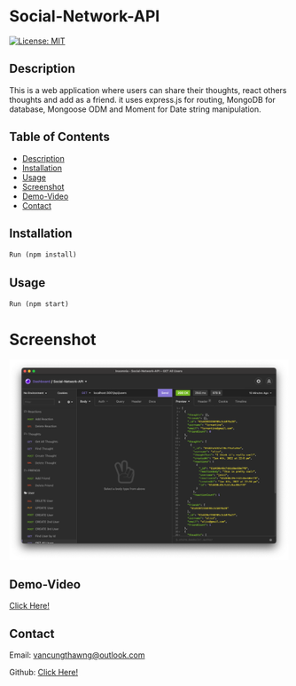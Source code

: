 # Social-Network-API

[![License: MIT](https://img.shields.io/badge/License-MIT-yellow.svg)](https://opensource.org/licenses/MIT)

## Description

This is a web application where users can share their thoughts, react others thoughts and add as a friend. it uses express.js for routing, MongoDB for database, Mongoose ODM and Moment for Date string manipulation.

## Table of Contents

- [Description](#description)
- [Installation](#installation)
- [Usage](#usage)
- [Screenshot](#screenshot)
- [Demo-Video](#demo-video)
- [Contact](#contact)

## Installation

```md
Run (npm install)
```

## Usage

```md
Run (npm start)
```

# Screenshot

![](./image/app-screenshot.png)

## Demo-Video

[Click Here!](https://drive.google.com/file/d/1x09LRCLRRAigZa8X_GE28AKoMZK0zM9H/view?usp=sharing)

## Contact

Email: vancungthawng@outlook.com

Github: [Click Here!](https://github.com/vanjungthawng)
